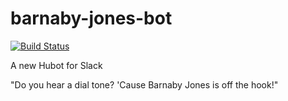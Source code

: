 # barnaby-jones-bot

[![Build Status](https://travis-ci.org/thegreenrobot/barnaby-jones-bot.svg?branch=master)](https://travis-ci.org/thegreenrobot/barnaby-jones-bot)

A new Hubot for Slack

"Do you hear a dial tone? 'Cause Barnaby Jones is off the hook!"
